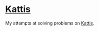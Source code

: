 # [Kattis](https://open.kattis.com/)

My attempts at solving problems on [Kattis](https://open.kattis.com/).
